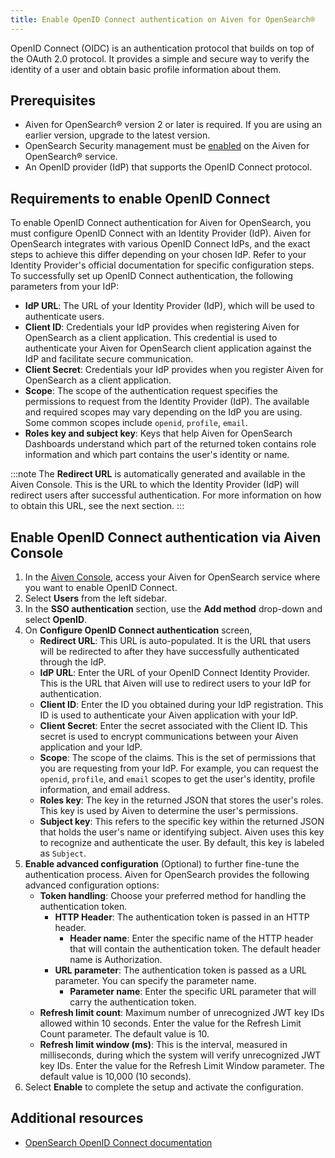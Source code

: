 ```yaml
---
title: Enable OpenID Connect authentication on Aiven for OpenSearch®
---
```


OpenID Connect (OIDC) is an authentication protocol that builds on top
of the OAuth 2.0 protocol. It provides a simple and secure way to verify
the identity of a user and obtain basic profile information about them.

## Prerequisites

-   Aiven for OpenSearch® version 2 or later is required. If you are
    using an earlier version, upgrade to the latest version.
-   OpenSearch Security management must be
    [enabled](/docs/products/opensearch/howto/enable-opensearch-security) on the Aiven for OpenSearch® service.
-   An OpenID provider (IdP) that supports the OpenID Connect protocol.

## Requirements to enable OpenID Connect

To enable OpenID Connect authentication for Aiven for OpenSearch, you
must configure OpenID Connect with an Identity Provider (IdP). Aiven for
OpenSearch integrates with various OpenID Connect IdPs, and the exact
steps to achieve this differ depending on your chosen IdP. Refer to your
Identity Provider's official documentation for specific configuration
steps. To successfully set up OpenID Connect authentication, the
following parameters from your IdP:

-   **IdP URL**: The URL of your Identity Provider (IdP), which will be
    used to authenticate users.
-   **Client ID**: Credentials your IdP provides when registering Aiven
    for OpenSearch as a client application. This credential is used to
    authenticate your Aiven for OpenSearch client application against
    the IdP and facilitate secure communication.
-   **Client Secret**: Credentials your IdP provides when you register
    Aiven for OpenSearch as a client application.
-   **Scope**: The scope of the authentication request specifies the
    permissions to request from the Identity Provider
    (IdP). The available and required scopes may vary depending on the
    IdP you are using. Some common scopes include `openid`, `profile`,
    `email`.
-   **Roles key and subject key**: Keys that help Aiven for OpenSearch
    Dashboards understand which part of the returned token contains role
    information and which part contains the user's identity or name.

:::note
The **Redirect URL** is automatically generated and available in the
Aiven Console. This is the URL to which the Identity Provider (IdP) will
redirect users after successful authentication. For more information on
how to obtain this URL, see the next section.
:::

## Enable OpenID Connect authentication via Aiven Console

1.  In the [Aiven Console](https://console.aiven.io/), access your Aiven
    for OpenSearch service where you want to enable OpenID Connect.
2.  Select **Users** from the left sidebar.
3.  In the **SSO authentication** section, use the **Add method**
    drop-down and select **OpenID**.
4.  On **Configure OpenID Connect authentication** screen,
    -   **Redirect URL**: This URL is auto-populated. It is the URL that
        users will be redirected to after they have successfully
        authenticated through the IdP.
    -   **IdP URL**: Enter the URL of your OpenID Connect Identity
        Provider. This is the URL that Aiven will use to redirect users
        to your IdP for authentication.
    -   **Client ID**: Enter the ID you obtained during your IdP
        registration. This ID is used to authenticate your Aiven
        application with your IdP.
    -   **Client Secret**: Enter the secret associated with the Client
        ID. This secret is used to encrypt communications between your
        Aiven application and your IdP.
    -   **Scope**: The scope of the claims. This is the set of
        permissions that you are requesting from your IdP. For example,
        you can request the `openid`, `profile`, and `email` scopes to
        get the user's identity, profile information, and email
        address.
    -   **Roles key**: The key in the returned JSON that stores the
        user's roles. This key is used by Aiven to determine the
        user's permissions.
    -   **Subject key**: This refers to the specific key within the
        returned JSON that holds the user's name or identifying
        subject. Aiven uses this key to recognize and authenticate the
        user. By default, this key is labeled as `Subject`.
5.  **Enable advanced configuration** (Optional) to further fine-tune
    the authentication process. Aiven for OpenSearch provides the
    following advanced configuration options:
    -   **Token handling**: Choose your preferred method for handling
        the authentication token.
        -   **HTTP Header**: The authentication token is passed in an
            HTTP header.
            -   **Header name**: Enter the specific name of the HTTP
                header that will contain the authentication token. The
                default header name is Authorization.
        -   **URL parameter**: The authentication token is passed as a
            URL parameter. You can specify the parameter name.
            -   **Parameter name**: Enter the specific URL parameter
                that will carry the authentication token.
    -   **Refresh limit count**: Maximum number of unrecognized JWT key
        IDs allowed within 10 seconds. Enter the value for the Refresh
        Limit Count parameter. The default value is 10.
    -   **Refresh limit window (ms)**: This is the interval, measured in
        milliseconds, during which the system will verify unrecognized
        JWT key IDs. Enter the value for the Refresh Limit Window
        parameter. The default value is 10,000 (10 seconds).
6.  Select **Enable** to complete the setup and activate the
    configuration.

## Additional resources

-   [OpenSearch OpenID Connect
    documentation](https://opensearch.org/docs/latest/security/authentication-backends/openid-connect/)
